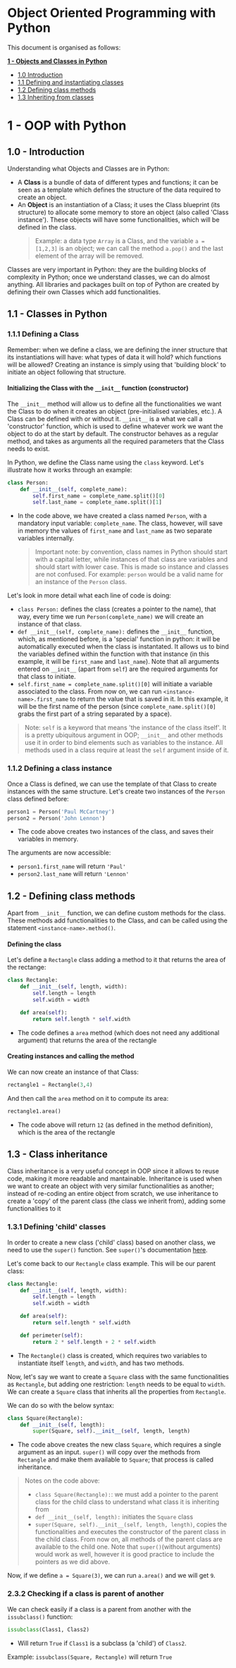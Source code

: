 # Object Oriented Programming with Python

This document is organised as follows:

**[1 - Objects and Classes in Python](#1---oop-with-python)**

- [1.0 Introduction](#10---introduction)
- [1.1 Defining and instantiating classes](#11---classes-in-python)
- [1.2 Defining class methods](#11---defining-class-methods)
- [1.3 Inheriting from classes](#23---class-inheritance)

# 1 - OOP with Python

## 1.0 - Introduction

Understanding what Objects and Classes are in Python:

- A **Class** is a bundle of data of different types and functions; it can be seen as a template which defines the structure of the data required to create an object.
- An **Object** is an instantiation of a Class; it uses the Class blueprint (its structure) to allocate some memory to store an object (also called 'Class instance'). These objects will have some functionalities, which will be defined in the class.
  > Example: a data type `Array` is a Class, and the variable `a = [1,2,3]` is an object; we can call the method `a.pop()` and the last element of the array will be removed.

Classes are very important in Python: they are the building blocks of complexity in Python; once we understand classes, we can do almost anything. All libraries and packages built on top of Python are created by defining their own Classes which add functionalities.

## 1.1 - Classes in Python

### 1.1.1 Defining a Class

Remember: when we define a class, we are defining the inner structure that its instantiations will have: what types of data it will hold? which functions will be allowed? Creating an instance is simply using that 'building block' to initiate an object following that structure.

#### Initializing the Class with the `__init__` function (constructor)

The `__init__` method will allow us to define all the functionalities we want the Class to do when it creates an object (pre-initialised variables, etc.). A Class can be defined with or without it. `__init__` is a what we call a 'constructor' function, which is used to define whatever work we want the object to do at the start by default. The constructor behaves as a regular method, and takes as arguments all the required parameters that the Class needs to exist.

In Python, we define the Class name using the `class` keyword. Let's illustrate how it works through an example:

```python
class Person:
    def __init__(self, complete_name):
        self.first_name = complete_name.split()[0]
        self.last_name = complete_name.split()[1]
```

- In the code above, we have created a class named `Person`, with a mandatory input variable: `complete_name`. The class, however, will save in memory the values of `first_name` and `last_name` as two separate variables internally.
  > Important note: by convention, class names in Python should start with a capital letter, while instances of that class are variables and should start with lower case. This is made so instance and classes are not confused. For example: `person` would be a valid name for an instance of the `Person` class.

Let's look in more detail what each line of code is doing:

- `class Person:` defines the class (creates a pointer to the name), that way, every time we run `Person(complete_name)` we will create an instance of that class.
- `def __init__(self, complete_name):` defines the `__init__` function, which, as mentioned before, is a 'special' function in python: it will be automatically executed when the class is instantated. It allows us to bind the variables defined within the function with that instance (in this example, it will be `first_name` and `last_name`). Note that all arguments entered on `__init__` (apart from `self`) are the required arguments for that class to initiate.
- `self.first_name = complete_name.split()[0]` will initiate a variable associated to the class. From now on, we can run `<instance-name>.first_name` to return the value that is saved in it. In this example, it will be the first name of the person (since `complete_name.split()[0]` grabs the first part of a string separated by a space).

> Note: `self` is a keyword that means 'the instance of the class itself'. It is a pretty ubiquitous argument in OOP; `__init__` and other methods use it in order to bind elements such as variables to the instance. All methods used in a class require at least the `self` argument inside of it.

### 1.1.2 Defining a class instance

Once a Class is defined, we can use the template of that Class to create instances with the same structure. Let's create two instances of the `Person` class defined before:

```python
person1 = Person('Paul McCartney')
person2 = Person('John Lennon')
```

- The code above creates two instances of the class, and saves their variables in memory.

The arguments are now accessible:

- `person1.first_name` will return `'Paul'`
- `person2.last_name` will return `'Lennon'`

## 1.2 - Defining class methods

Apart from `__init__` function, we can define custom methods for the class. These methods add functionalities to the Class, and can be called using the statement `<instance-name>.method()`.

#### Defining the class

Let's define a `Rectangle` class adding a method to it that returns the area of the rectange:

```python
class Rectangle:
    def __init__(self, length, width):
        self.length = length
        self.width = width

    def area(self):
        return self.length * self.width
```

- The code defines a `area` method (which does not need any additional argument) that returns the area of the rectangle

#### Creating instances and calling the method

We can now create an instance of that Class:

```python
rectangle1 = Rectangle(3,4)
```

And then call the `area` method on it to compute its area:

```python
rectangle1.area()
```

- The code above will return `12` (as defined in the method definition), which is the area of the rectangle

## 1.3 - Class inheritance

Class inheritance is a very useful concept in OOP since it allows to reuse code, making it more readable and mantainable. Inheritance is used when we want to create an object with very similar functionalities as another; instead of re-coding an entire object from scratch, we use inheritance to create a 'copy' of the parent class (the class we inherit from), adding some functionalities to it

### 1.3.1 Defining 'child' classes

In order to create a new class ('child' class) based on another class, we need to use the `super()` function. See `super()`'s documentation [here](https://docs.python.org/2/library/functions.html#super).

Let's come back to our `Rectangle` class example. This will be our parent class:

```python
class Rectangle:
    def __init__(self, length, width):
        self.length = length
        self.width = width

    def area(self):
        return self.length * self.width

    def perimeter(self):
        return 2 * self.length + 2 * self.width
```

- The `Rectangle()` class is created, which requires two variables to instantiate itself `length`, and `width`, and has two methods.

Now, let's say we want to create a `Square` class with the same functionalities as `Rectangle`, but adding one restriction: `length` needs to be equal to `width`. We can create a `Square` class that inherits all the properties from `Rectangle`.

We can do so with the below syntax:

```python
class Square(Rectangle):
    def __init__(self, length):
        super(Square, self).__init__(self, length, length)
```

- The code above creates the new class `Square`, which requires a single argument as an input. `super()` will copy over the methods from `Rectangle` and make them available to `Square`; that process is called inheritance.

> Notes on the code above:
>
> - `class Square(Rectangle):`: we must add a pointer to the parent class for the child class to understand what class it is inheriting from
> - `def __init__(self, length):` initiates the `Square` class
> - `super(Square, self).__init__(self, length, length)`, copies the functionalities and executes the constructor of the parent class in the child class. From now on, all methods of the parent class are available to the child one. Note that `super()`(without arguments) would work as well, however it is good practice to include the pointers as we did above.

Now, if we define `a = Square(3)`, we can run `a.area()` and we will get `9`.

### 2.3.2 Checking if a class is parent of another

We can check easily if a class is a parent from another with the `issubclass()` function:

```python
issubclass(Class1, Class2)
```

- Will return `True` if `Class1` is a subclass (a 'child') of `Class2`.

Example: `issubclass(Square, Rectangle)` will return `True`
